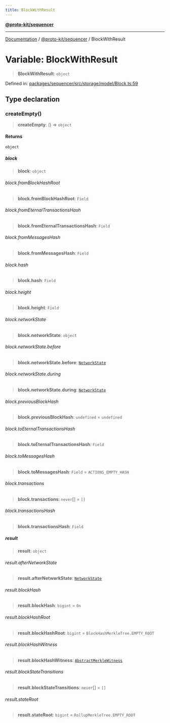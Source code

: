 ```yaml
---
title: BlockWithResult
---
```


[**@proto-kit/sequencer**](../README.md)

***

[Documentation](../../../README.md) / [@proto-kit/sequencer](../README.md) / BlockWithResult

# Variable: BlockWithResult

> **BlockWithResult**: `object`

Defined in: [packages/sequencer/src/storage/model/Block.ts:59](https://github.com/proto-kit/framework/blob/b953c754e500c62f01fbbd6d09adfb2f5577269d/packages/sequencer/src/storage/model/Block.ts#L59)

## Type declaration

### createEmpty()

> **createEmpty**: () => `object`

#### Returns

`object`

##### block

> **block**: `object`

###### block.fromBlockHashRoot

> **block.fromBlockHashRoot**: `Field`

###### block.fromEternalTransactionsHash

> **block.fromEternalTransactionsHash**: `Field`

###### block.fromMessagesHash

> **block.fromMessagesHash**: `Field`

###### block.hash

> **block.hash**: `Field`

###### block.height

> **block.height**: `Field`

###### block.networkState

> **block.networkState**: `object`

###### block.networkState.before

> **block.networkState.before**: [`NetworkState`](../../protocol/classes/NetworkState.md)

###### block.networkState.during

> **block.networkState.during**: [`NetworkState`](../../protocol/classes/NetworkState.md)

###### block.previousBlockHash

> **block.previousBlockHash**: `undefined` = `undefined`

###### block.toEternalTransactionsHash

> **block.toEternalTransactionsHash**: `Field`

###### block.toMessagesHash

> **block.toMessagesHash**: `Field` = `ACTIONS_EMPTY_HASH`

###### block.transactions

> **block.transactions**: `never`[] = `[]`

###### block.transactionsHash

> **block.transactionsHash**: `Field`

##### result

> **result**: `object`

###### result.afterNetworkState

> **result.afterNetworkState**: [`NetworkState`](../../protocol/classes/NetworkState.md)

###### result.blockHash

> **result.blockHash**: `bigint` = `0n`

###### result.blockHashRoot

> **result.blockHashRoot**: `bigint` = `BlockHashMerkleTree.EMPTY_ROOT`

###### result.blockHashWitness

> **result.blockHashWitness**: [`AbstractMerkleWitness`](../../common/interfaces/AbstractMerkleWitness.md)

###### result.blockStateTransitions

> **result.blockStateTransitions**: `never`[] = `[]`

###### result.stateRoot

> **result.stateRoot**: `bigint` = `RollupMerkleTree.EMPTY_ROOT`
